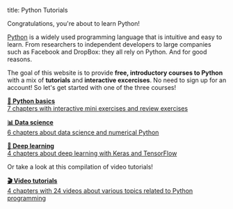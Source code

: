 title: Python Tutorials

Congratulations, you're about to learn Python!

[Python](http://www.python.org/) is a widely used programming language that is intuitive and easy to learn. From researchers to independent developers to large companies such as Facebook and DropBox: they all rely on Python. And for good reasons.

The goal of this website is to provide __free, introductory courses to Python__ with a mix of __tutorials__ and __interactive excercises__. No need to sign up for an account! So let's get started with one of the three courses!

<div width=50%>
<p><a class='btn btn-success btn-large btn-block' href='%url:basic/introduction%'>
<b>&#128035; Python basics</b><br />
7 chapters with interactive mini exercises and review exercises
</a></p>
<p><a class='btn btn-info btn-large btn-block' href='%url:numerical/introduction%'>
<b>&#128202; Data science</b><br />
6 chapters about data science and numerical Python
</a>
</p>
<p><a class='btn btn-primary btn-large btn-block' href='%url:deep-learning/introduction%'>
<b>&#128025; Deep learning</b><br />
4 chapters about deep learning with Keras and TensorFlow
</a>
</p>
</div>

Or take a look at this compilation of video tutorials!

<div width=50%>
<p><a class='btn btn-success btn-large btn-block' href='%url:video/object-oriented-programming%'>
<b>&#127916; Video tutorials</b><br />
4 chapters with 24 videos about various topics related to Python programming
</a>
</p>
</div>
